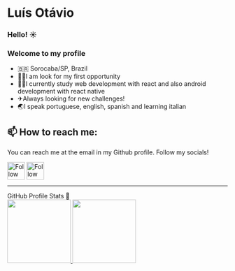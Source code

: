 # Luís Otávio

### Hello! ☀

### Welcome to my profile

- 🇧🇷 Sorocaba/SP, Brazil
- 🦸‍♂️I am look for my first opportunity
- 👨‍💻I currently study web development with react and also android development with react native
- ✈Always looking for new challenges!
- 🌏I speak portuguese, english, spanish and learning italian

## 📫 How to reach me:
You can reach me at the email in my Github profile. Follow my socials!

[<img src="https://raw.githubusercontent.com/Raymo111/Raymo111/master/socials/linkedin.png" height="40em" align="center" alt="Follow me on LinkedIn" title="Follow me on LinkedIn"/>](https://www.linkedin.com/in/luisotee/?locale=en_US)
[<img src="https://raw.githubusercontent.com/Raymo111/Raymo111/master/socials/instagram.svg" height="40em" align="center" alt="Follow me on Instagram" title="Follow me on Instagram"/>](https://www.instagram.com/luisotee_/)

----

  <summary align="left">GitHub Profile Stats 🧭</summary>
   <div>
    <a href="https://github.com/Luisotee">
   <img height="145em" src="https://github-readme-stats.vercel.app/api?username=Luisotee&show_icons=true&theme=dracula&include_all_commits=true&count_private=true"/>
    <img height="145em" src="https://github-readme-stats.vercel.app/api/top-langs/?username=Luisotee&layout=compact&hide=html&langs_count=16&theme=dracula"/>
  <div>
